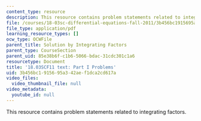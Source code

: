 ```yaml
---
content_type: resource
description: This resource contains problem statements related to integrating factors.
file: /courses/18-03sc-differential-equations-fall-2011/3b456bc1915695a342aef1dca2cd617a_MIT18_03SCF11_ps1_s4_5q.pdf
file_type: application/pdf
learning_resource_types: []
ocw_type: OCWFile
parent_title: Solution by Integrating Factors
parent_type: CourseSection
parent_uid: 85e38b6f-c1b6-5066-bdac-31cdc301c1a6
resourcetype: Document
title: '18.03SCF11 text: Part I Problems'
uid: 3b456bc1-9156-95a3-42ae-f1dca2cd617a
video_files:
  video_thumbnail_file: null
video_metadata:
  youtube_id: null
---
```

This resource contains problem statements related to integrating factors.